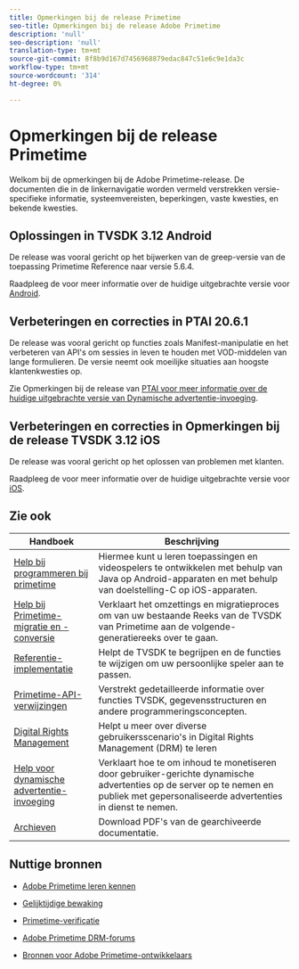 ```yaml
---
title: Opmerkingen bij de release Primetime
seo-title: Opmerkingen bij de release Adobe Primetime
description: 'null'
seo-description: 'null'
translation-type: tm+mt
source-git-commit: 8f8b9d167d7456968879edac847c51e6c9e1da3c
workflow-type: tm+mt
source-wordcount: '314'
ht-degree: 0%

---
```



# Opmerkingen bij de release Primetime

Welkom bij de opmerkingen bij de Adobe Primetime-release. De documenten die in de linkernavigatie worden vermeld verstrekken versie-specifieke informatie, systeemvereisten, beperkingen, vaste kwesties, en bekende kwesties.

## Oplossingen in TVSDK 3.12 Android

De release was vooral gericht op het bijwerken van de greep-versie van de toepassing Primetime Reference naar versie 5.6.4.

Raadpleeg de voor meer informatie over de huidige uitgebrachte versie voor [Android](../release-notes/tvsdk-3x-android.md).

## Verbeteringen en correcties in PTAI 20.6.1

De release was vooral gericht op functies zoals Manifest-manipulatie en het verbeteren van API&#39;s om sessies in leven te houden met VOD-middelen van lange formulieren. De versie neemt ook moeilijke situaties aan hoogste klantenkwesties op.

Zie Opmerkingen bij de release van [PTAI voor meer informatie over de huidige uitgebrachte versie van Dynamische advertentie-invoeging](ptai-20x-release-notes.md).

## Verbeteringen en correcties in Opmerkingen bij de release TVSDK 3.12 iOS

De release was vooral gericht op het oplossen van problemen met klanten.

Raadpleeg de voor meer informatie over de huidige uitgebrachte versie voor [iOS](../release-notes/tvsdk-3x-ios.md).

## Zie ook

| Handboek | Beschrijving |
|--- |--- |
| [Help bij programmeren bij primetime](/help/programming/home.md) | Hiermee kunt u leren toepassingen en videospelers te ontwikkelen met behulp van Java op Android-apparaten en met behulp van doelstelling-C op iOS-apparaten. |
| [Help bij Primetime-migratie en -conversie](/help/migration-guides/home.md) | Verklaart het omzettings en migratieproces om van uw bestaande Reeks van de TVSDK van Primetime aan de volgende-generatiereeks over te gaan. |
| [Referentie-implementatie](/help/android-reference-implementation/home.md) | Helpt de TVSDK te begrijpen en de functies te wijzigen om uw persoonlijke speler aan te passen. |
| [Primetime-API-verwijzingen](/help/reference/api-references.md) | Verstrekt gedetailleerde informatie over functies TVSDK, gegevensstructuren en andere programmeringsconcepten. |
| [Digital Rights Management](/help/digital-rights-management/home.md) | Helpt u meer over diverse gebruikersscenario&#39;s in Digital Rights Management (DRM) te leren |
| [Help voor dynamische advertentie-invoeging](/help/dynamic-ad-insertion/home.md) | Verklaart hoe te om inhoud te monetiseren door gebruiker-gerichte dynamische advertenties op de server op te nemen en publiek met gepersonaliseerde advertenties in dienst te nemen. |
| [Archieven](https://helpx.adobe.com/primetime/archives.html) | Download PDF&#39;s van de gearchiveerde documentatie. |

## Nuttige bronnen

* [Adobe Primetime leren kennen](https://www.adobe.com/in/marketing/primetime.html)

* [Gelijktijdige bewaking](https://tve.helpdocsonline.com/concurrency-monitoring-introduction)

* [Primetime-verificatie](https://tve.helpdocsonline.com/home)

* [Adobe Primetime DRM-forums](https://forums.adobe.com/community/adobe_access)

* [Bronnen voor Adobe Primetime-ontwikkelaars](https://www.adobe.com/devnet/primetime.html)
